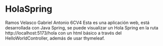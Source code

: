 # HolaSpring
Ramos Velasco Gabriel Antonio  6CV4
Esta es una aplicación web, está desarrollada con Java Spring, se puede visualizar un Hola Spring en la ruta http://localhost:5173/hola con un html básico a través del HelloWorldController, además de usar thymeleaf.
